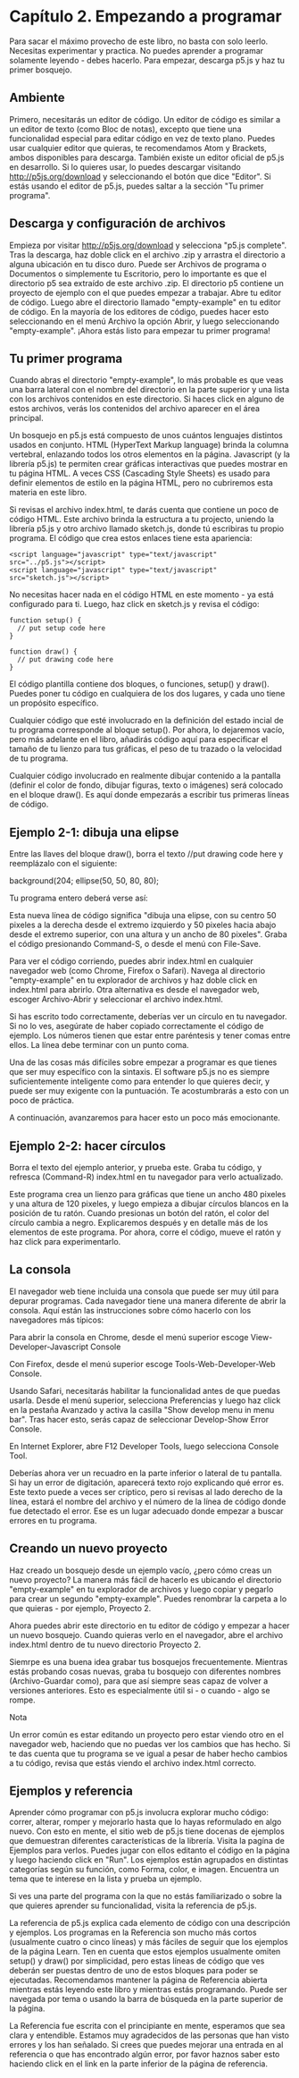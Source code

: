 # Capítulo 2. Empezando a programar

Para sacar el máximo provecho de este libro, no basta con solo leerlo. Necesitas experimentar y practica. No puedes aprender a programar solamente leyendo - debes hacerlo. Para empezar, descarga p5.js y haz tu primer bosquejo.

## Ambiente

Primero, necesitarás un editor de código. Un editor de código es similar a un editor de texto (como Bloc de notas), excepto que tiene una funcionalidad especial para editar código en vez de texto plano. Puedes usar cualquier editor que quieras, te recomendamos Atom y Brackets, ambos disponibles para descarga.
También existe un editor oficial de p5.js en desarrollo. Si lo quieres usar, lo puedes descargar visitando http://p5js.org/download y seleccionando el botón que dice "Editor". Si estás usando el editor de p5.js, puedes saltar a la sección "Tu primer programa".

## Descarga y configuración de archivos

Empieza por visitar http://p5js.org/download y selecciona "p5.js complete". Tras la descarga, haz doble click en el archivo .zip y arrastra el directorio a alguna ubicación en tu disco duro. Puede ser Archivos de programa o Documentos o simplemente tu Escritorio, pero lo importante es que el directorio p5 sea extraído de este archivo .zip.
El directorio p5 contiene un proyecto de ejemplo con el que puedes empezar a trabajar. Abre tu editor de código. Luego abre el directorio llamado "empty-example" en tu editor de código. En la mayoría de los editores de código, puedes hacer esto seleccionando en el menú Archivo la opción Abrir, y luego seleccionando "empty-example". ¡Ahora estás listo para empezar tu primer programa!

## Tu primer programa

Cuando abras el directorio "empty-example", lo más probable es que veas una barra lateral con el nombre del directorio en la parte superior y una lista con los archivos contenidos en este directorio. Si haces click en alguno de estos archivos, verás los contenidos del archivo aparecer en el área principal.

Un bosquejo en p5.js está compuesto de unos cuántos lenguajes distintos usados en conjunto. HTML (HyperText Markup language) brinda la columna vertebral, enlazando todos los otros elementos en la página. Javascript (y la librería p5.js) te permiten crear gráficas interactivas que puedes mostrar en tu página HTML. A veces CSS (Cascading Style Sheets) es usado para definir elementos de estilo en la página HTML, pero no cubriremos esta materia en este libro.

Si revisas el archivo index.html, te darás cuenta que contiene un poco de código HTML. Este archivo brinda la estructura a tu projecto, uniendo la librería p5.js y otro archivo llamado sketch.js, donde tú escribiras tu propio programa. El código que crea estos enlaces tiene esta apariencia:

```
<script language="javascript" type="text/javascript"
src="../p5.js"></script>
<script language="javascript" type="text/javascript"
src="sketch.js"></script>
```

No necesitas hacer nada en el código HTML en este momento - ya está configurado para ti. Luego, haz click en sketch.js y revisa el código:

```
function setup() {
  // put setup code here
}

function draw() {
  // put drawing code here
}
```

El código plantilla contiene dos bloques, o funciones, setup() y draw(). Puedes poner tu código en cualquiera de los dos lugares, y cada uno tiene un propósito específico.

Cualquier código que esté involucrado en la definición del estado incial de tu programa corresponde al bloque setup(). Por ahora, lo dejaremos vacío, pero más adelante en el libro, añadirás código aquí para especificar el tamaño de tu lienzo para tus gráficas, el peso de tu trazado o la velocidad de tu programa.

Cualquier código involucrado en realmente dibujar contenido a la pantalla (definir el color de fondo, dibujar figuras, texto o imágenes) será colocado en el bloque draw(). Es aquí donde empezarás a escribir tus primeras líneas de código.

## Ejemplo 2-1: dibuja una elipse

Entre las llaves del bloque draw(), borra el texto //put drawing code here y reemplázalo con el siguiente:

background(204;
ellipse(50, 50, 80, 80);

Tu programa entero deberá verse así:

Esta nueva línea de código significa "dibuja una elipse, con su centro 50 pixeles a la derecha desde el extremo izquierdo y 50 pixeles hacia abajo desde el extremo superior, con una altura y un ancho de 80 pixeles". Graba el código presionando Command-S, o desde el menú con File-Save.

Para ver el código corriendo, puedes abrir index.html en cualquier navegador web (como Chrome, Firefox o Safari). Navega al directorio "empty-example" en tu explorador de archivos y haz doble click en index.html para abrirlo. Otra alternativa es desde el navegador web, escoger Archivo-Abrir y seleccionar el archivo index.html.

Si has escrito todo correctamente, deberías ver un círculo en tu navegador. Si no lo ves, asegúrate de haber copiado correctamente el código de ejemplo. Los números tienen que estar entre paréntesis y tener comas entre ellos. La línea debe terminar con un punto coma.

Una de las cosas más difíciles sobre empezar a programar es que tienes que ser muy específico con la sintaxis. El software p5.js no es siempre suficientemente inteligente como para entender lo que quieres decir, y puede ser muy exigente con la puntuación. Te acostumbrarás a esto con un poco de práctica.

A continuación, avanzaremos para hacer esto un poco más emocionante.

## Ejemplo 2-2: hacer círculos

Borra el texto del ejemplo anterior, y prueba este. Graba tu código, y refresca (Command-R) index.html en tu navegador para verlo actualizado.

Este programa crea un lienzo para gráficas que tiene un ancho 480 pixeles y una altura de 120 pixeles, y luego empieza a dibujar círculos blancos en la posición de tu ratón. Cuando presionas un botón del ratón, el color del círculo cambia a negro. Explicaremos después y en detalle más de los elementos de este programa. Por ahora, corre el código, mueve el ratón y haz click para experimentarlo.

## La consola

El navegador web tiene incluida una consola que puede ser muy útil para depurar programas. Cada navegador tiene una manera diferente de abrir la consola. Aquí están las instrucciones sobre cómo hacerlo con los navegadores más típicos:

Para abrir la consola en Chrome, desde el menú superior escoge View-Developer-Javascript Console

Con Firefox, desde el menú superior escoge Tools-Web-Developer-Web Console.

Usando Safari, necesitarás habilitar la funcionalidad antes de que puedas usarla. Desde el menú superior, selecciona Preferencias y luego haz click en la pestaña Avanzado y activa la casilla "Show develop menu in menu bar". Tras hacer esto, serás capaz de seleccionar Develop-Show Error Console.

En Internet Explorer, abre F12 Developer Tools, luego selecciona Console Tool.

Deberías ahora ver un recuadro en la parte inferior o lateral de tu pantalla. Si hay un error de digitación, aparecerá texto rojo explicando qué error es. Este texto puede a veces ser críptico, pero si revisas al lado derecho de la línea, estará el nombre del archivo y el número de la línea de código donde fue detectado el error. Ese es un lugar adecuado donde empezar a buscar errores en tu programa.

## Creando un nuevo proyecto

Haz creado un bosquejo desde un ejemplo vacío, ¿pero cómo creas un nuevo proyecto? La manera más fácil de hacerlo es ubicando el directorio "empty-example" en tu explorador de archivos y luego copiar y pegarlo para crear un segundo "empty-example". Puedes renombrar la carpeta a lo que quieras - por ejemplo, Proyecto 2.

Ahora puedes abrir este directorio en tu editor de código y empezar a hacer un nuevo bosquejo. Cuando quieras verlo en el navegador, abre el archivo index.html dentro de tu nuevo directorio Proyecto 2.

Siemrpe es una buena idea grabar tus bosquejos frecuentemente. Mientras estás probando cosas nuevas, graba tu bosquejo con diferentes nombres (Archivo-Guardar como), para que así siempre seas capaz de volver a versiones anteriores. Esto es especialmente útil si - o cuando - algo se rompe.

Nota

Un error común es estar editando un proyecto pero estar viendo otro en el navegador web, haciendo que no puedas ver los cambios que has hecho. Si te das cuenta que tu programa se ve igual a pesar de haber hecho cambios a tu código, revisa que estás viendo el archivo index.html correcto.

## Ejemplos y referencia

Aprender cómo programar con p5.js involucra explorar mucho código: correr, alterar, romper y mejorarlo hasta que lo hayas reformulado en algo nuevo. Con esto en mente, el sitio web de p5.js tiene docenas de ejemplos que demuestran diferentes características de la librería. Visita la pagína de Ejemplos para verlos. Puedes jugar con ellos editanto el código en la página y luego haciendo click en "Run". Los ejemplos están agrupados en distintas categorías según su función, como Forma, color, e imagen. Encuentra un tema que te interese en la lista y prueba un ejemplo.

Si ves una parte del programa con la que no estás familiarizado o sobre la que quieres aprender su funcionalidad, visita la referencia de p5.js.

La referencia de p5.js explica cada elemento de código con una descripción y ejemplos. Los programas en la Referencia son mucho más cortos (usualmente cuatro o cinco líneas) y más fáciles de seguir que los ejemplos de la página Learn. Ten en cuenta que estos ejemplos usualmente omiten setup() y draw() por simplicidad, pero estas líneas de código que ves deberán ser puestas dentro de uno de estos bloques para poder se ejecutadas. Recomendamos mantener la página de Referencia abierta mientras estás leyendo este libro y mientras estás programando. Puede ser navegada por tema o usando la barra de búsqueda en la parte superior de la página.

La Referencia fue escrita con el principiante en mente, esperamos que sea clara y entendible. Estamos muy agradecidos de las personas que han visto errores y los han señalado. Si crees que puedes mejorar una entrada en al referencia o que has encontrado algún error, por favor haznos saber esto haciendo click en el link en la parte inferior de la página de referencia.
